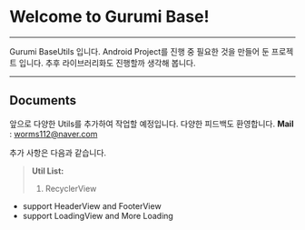 Welcome to Gurumi Base!
===================

----------
Gurumi BaseUtils 입니다.
Android Project를 진행 중 필요한 것을 만들어 둔 프로젝트 입니다.
추후 라이브러리화도 진행할까 생각해 봅니다. 

----------

Documents
-------------

앞으로 다양한 Utils를 추가하여 작업할 예정입니다.
다양한 피드백도 환영합니다. 
**Mail** : worms112@naver.com
 
추가 사항은 다음과 같습니다.

> **Util List:**
>  1. RecyclerView
  - support HeaderView and FooterView 
  - support LoadingView and More Loading


